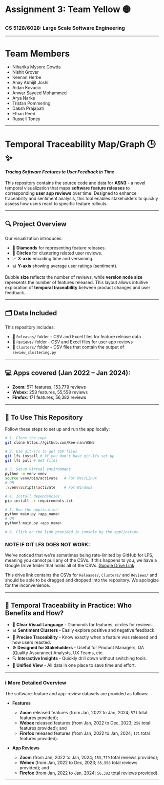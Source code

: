 # Assignment 3: Team Yellow 🟡
### CS 5128/6028: Large Scale Software Engineering

---
# Team Members
- Niharika Mysore Gowda
- Nishit Grover
- Keenan Herbe
- Anay Abhijit Joshi
- Aidan Kovacic
- Anwar Sayeed Mohammed
- Arya Narke
- Tristan Pommering
- Daksh Prajapati
- Ethan Reed
- Russell Toney

---

<!---#--->

# Temporal Traceability Map/Graph 🕒✨  
#### *Tracing Software Features to User Feedback in Time*

<!---
Should be able to git clone into your workspace 
Create a virtual environment and pip install the depencencies in the requirements.txt file

Each folder, releases and reveiws, have both an excel file and a CSV file for each companies respective thing
--->

This repository contains the source code and data for **ASN3** - a novel temporal visualization that maps **software feature releases** to corresponding **user app reviews** over time. Designed to enhance traceability and sentiment analysis, this tool enables stakeholders to quickly assess how users react to specific feature rollouts.

---


## 🔍 Project Overview

Our visualization introduces:
- 💎 **Diamonds** for representing feature releases.  
- 🔴 **Circles** for clustering related user reviews.  
- 📈 **X-axis** encoding time and versioning.  
- 📊 **Y-axis** showing average user ratings (sentiment).

Bubble **size** reflects the number of reviews, while **version node size** represents the number of features released. This layout allows intuitive exploration of **temporal traceability** between product changes and user feedback...

---

## 🗂️ Data Included

This repository includes:
- 📂 `Releases/` folder - CSV and Excel files for feature release data  
- 📂 `Reviews/` folder - CSV and Excel files for user app reviews
- 📂 `Clusters/` folder - CSV files that contain the output of `review_clustering.py`
---


## 💻 **Apps covered (Jan 2022 – Jan 2024):**
- **Zoom**: 571 features, 153,779 reviews  
- **Webex**: 258 features, 55,558 reviews  
- **Firefox**: 171 features, 56,382 reviews

---


<!---
## 📂 To use this repository
- Setup a virtualenv `python -m venv venv`
- Run `source venv/bin/activate`
- Pip install `pip install -r requirements.txt`
- Run `python main.py <app_name>`
- Click on the link provided in console by the application.
--->


## 🚀 To Use This Repository

Follow these steps to set up and run the app locally:

```bash
# 1. Clone the repo
git clone https://github.com/Kee-nan/ASN3

# 2. Use git-lfs to get CSV files
git lfs install # If you don't have git-lfs set up
git lfs pull # Get files

# 3. Setup virtual environment
python -m venv venv
source venv/bin/activate   # For Mac/Linux
# OR
.\venv\Scripts\activate    # For Windows

# 4. Install dependencies
pip install -r requirements.txt

# 5. Run the application
python main.py <app_name>
# OR
python3 main.py <app_name>

# 6. Click on the link provided in console by the application.
```
### NOTE IF GIT LFS DOES NOT WORK:
We've noticed that we're sometimes being rate-limited by GitHub for LFS, meaning you cannot pull any of the CSVs.
If this happens to you, we have a Google Drive folder that holds all of the CSVs. [Google Drive Link](https://drive.google.com/drive/folders/1m8kfVwJXnWNPBFtJpnz6KkS-Y843mjKt?usp=sharing)

This drive link contains the CSVs for `Releases/`, `Clusters/` and `Reviews/` and should be able to be dragged and dropped into the repository.
We apologize for the inconvenience. 

---


## 🤩 Temporal Traceability in Practice: Who Benefits and How?

- 🔷 **Clear Visual Language** - Diamonds for features, circles for reviews.
- 📊 **Sentiment Clusters** - Easily explore positive and negative feedback.
- 📌 **Precise Traceability** - Know exactly when a feature was released and how users reacted.
- ⚙️ **Designed for Stakeholders** - Useful for Product Managers, QA (Quality Assurance) Analysts, UX Teams, etc.
- 🔍 **Interactive Insights** - Quickly drill down without switching tools.
- 🧩 **Unified View** - All data in one place to save time and effort.

---

### ℹ️ More Detailed Overview

The software-feature and app-review datasets are provided as follows:

<!---
- Features
- App Reviews
--->

- **Features**
  - **Zoom** released features (from Jan, 2022 to Jan, 2024; `571` total features provided);
  - **Webex** released features (from Jan, 2022 to Dec, 2023; `258` total features provided); and
  - **Firefox** released features (from Jan, 2022 to Jan, 2024; `171` total features provided).

- **App Reviews**
  - **Zoom** (from Jan, 2022 to Jan, 2024; `153,779` total reviews provided);
  - **Webex** (from Jan, 2022 to Dec, 2023; `55,558` total reviews provided); and
  - **Firefox** (from Jan, 2022 to Jan, 2024; `56,382` total reviews provided).


---

